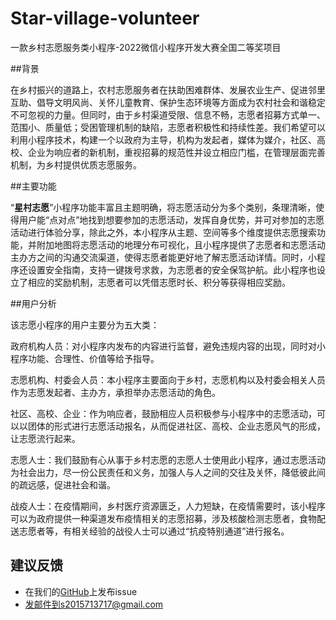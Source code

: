 # Star-village-volunteer
一款乡村志愿服务类小程序-2022微信小程序开发大赛全国二等奖项目

##背景

在乡村振兴的道路上，农村志愿服务者在扶助困难群体、发展农业生产、促进邻里互助、倡导文明风尚、关怀儿童教育、保护生态环境等方面成为农村社会和谐稳定不可忽视的力量。但同时，由于乡村渠道受限、信息不畅，志愿者招募方式单一、范围小、质量低；受困管理机制的缺陷，志愿者积极性和持续性差。我们希望可以利用小程序技术，构建一个以政府为主导，机构为发起者，媒体为媒介，社区、高校、企业为响应者的新机制，重视招募的规范性并设立相应门槛，在管理层面完善机制，为乡村提供优质志愿服务。

##主要功能

“**星村志愿**”小程序功能丰富且主题明确，将志愿活动分为多个类别，条理清晰，使得用户能“点对点”地找到想要参加的志愿活动，发挥自身优势，并可对参加的志愿活动进行体验分享，除此之外，本小程序从主题、空间等多个维度提供志愿搜索功能，并附加地图将志愿活动的地理分布可视化，且小程序提供了志愿者和志愿活动主办方之间的沟通交流渠道，使得志愿者能更好地了解志愿活动详情。同时，小程序还设置安全指南，支持一键拨号求救，为志愿者的安全保驾护航。此小程序也设立了相应的奖励机制，志愿者可以凭借志愿时长、积分等获得相应奖励。

##用户分析

该志愿小程序的用户主要分为五大类：

政府机构人员：对小程序内发布的内容进行监督，避免违规内容的出现，同时对小程序功能、合理性、价值等给予指导。

志愿机构、村委会人员：本小程序主要面向于乡村，志愿机构以及村委会相关人员作为志愿发起者、主办方，承担举办志愿活动的角色。

社区、高校、企业：作为响应者，鼓励相应人员积极参与小程序中的志愿活动，可以以团体的形式进行志愿活动报名，从而促进社区、高校、企业志愿风气的形成，让志愿流行起来。

志愿人士：我们鼓励有心从事于乡村志愿的志愿人士使用此小程序，通过志愿活动为社会出力，尽一份公民责任和义务，加强人与人之间的交往及关怀，降低彼此间的疏远感，促进社会和谐。

战疫人士：在疫情期间，乡村医疗资源匮乏，人力短缺，在疫情需要时，该小程序可以为政府提供一种渠道发布疫情相关的志愿招募，涉及核酸检测志愿者，食物配送志愿者等，有相关经验的战役人士可以通过“抗疫特别通道”进行报名。

## 建议反馈
- 在我们的[GitHub]()上发布issue
- 发邮件到s2015713717@gmail.com

